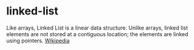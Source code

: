 # linked-list

Like arrays, Linked List is a linear data structure. Unlike arrays, linked list elements are not stored at a contiguous location; the elements are linked using pointers. [Wikipedia](https://en.wikipedia.org/wiki/Linked_list)
